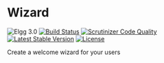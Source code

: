 Wizard
======

![Elgg 3.0](https://img.shields.io/badge/Elgg-3.0-green.svg)
[![Build Status](https://scrutinizer-ci.com/g/ColdTrick/wizard/badges/build.png?b=master)](https://scrutinizer-ci.com/g/ColdTrick/wizard/build-status/master)
[![Scrutinizer Code Quality](https://scrutinizer-ci.com/g/ColdTrick/wizard/badges/quality-score.png?b=master)](https://scrutinizer-ci.com/g/ColdTrick/wizard/?branch=master)
[![Latest Stable Version](https://poser.pugx.org/coldtrick/wizard/v/stable.svg)](https://packagist.org/packages/coldtrick/wizard)
[![License](https://poser.pugx.org/coldtrick/wizard/license.svg)](https://packagist.org/packages/coldtrick/wizard)

Create a welcome wizard for your users
